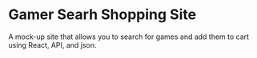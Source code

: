 # Gamer Searh Shopping Site
A mock-up site that allows you to search for games and add them to cart using React, API, and json.


